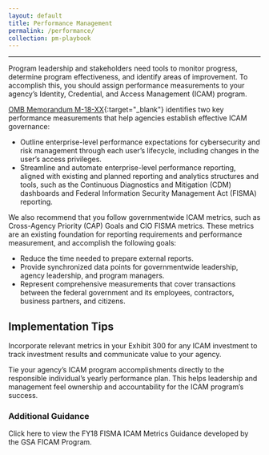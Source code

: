 ```yaml
---
layout: default
title: Performance Management
permalink: /performance/
collection: pm-playbook
---
```

---

Program leadership and stakeholders need tools to monitor progress, determine program effectiveness, and identify areas of improvement. To accomplish this, you should assign performance measurements to your agency’s Identity, Credential, and Access Management (ICAM) program.

[OMB Memorandum M-18-XX](https://policy.cio.gov/identity-draft/){:target="_blank"} identifies two key performance measurements that help agencies establish effective ICAM governance:

- Outline enterprise-level performance expectations for cybersecurity and risk management through each user’s lifecycle, including changes in the user’s access privileges.
- Streamline and automate enterprise-level performance reporting, aligned with existing and planned reporting and analytics structures and tools, such as the Continuous Diagnostics and Mitigation (CDM) dashboards and Federal Information Security Management Act (FISMA) reporting.

We also recommend that you follow governmentwide ICAM metrics, such as Cross-Agency Priority (CAP) Goals and CIO FISMA metrics. These metrics are an existing foundation for reporting requirements and performance measurement, and accomplish the following goals:

- Reduce the time needed to prepare external reports.
- Provide synchronized data points for governmentwide leadership, agency leadership, and program managers.
- Represent comprehensive measurements that cover transactions between the federal government and its employees, contractors, business partners, and citizens.

## Implementation Tips

Incorporate relevant metrics in your Exhibit 300 for any ICAM investment to track investment results and communicate value to your agency.

Tie your agency’s ICAM program accomplishments directly to the responsible individual’s yearly performance plan. This helps leadership and management feel ownership and accountability for the ICAM program’s success.

### Additional Guidance

Click here to view the FY18 FISMA ICAM Metrics Guidance developed by the GSA FICAM Program.
